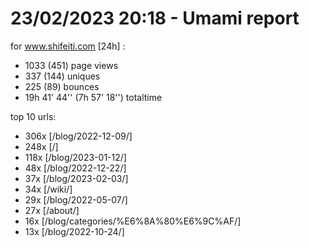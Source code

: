 # 23/02/2023 20:18 - Umami report
for www.shifeiti.com [24h] :

 - 1033 (451) page views
 - 337 (144) uniques
 - 225 (89) bounces
 - 19h 41' 44'' (7h 57' 18'') totaltime


top 10 urls:
 - 306x [/blog/2022-12-09/]
 - 248x [/]
 - 118x [/blog/2023-01-12/]
 - 48x [/blog/2022-12-22/]
 - 37x [/blog/2023-02-03/]
 - 34x [/wiki/]
 - 29x [/blog/2022-05-07/]
 - 27x [/about/]
 - 16x [/blog/categories/%E6%8A%80%E6%9C%AF/]
 - 13x [/blog/2022-10-24/]


